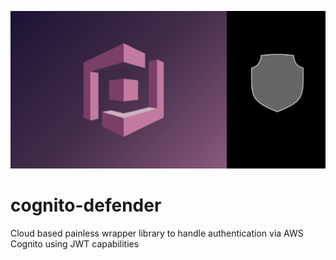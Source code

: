 ![alt text](./cognito-defender.png)

# cognito-defender
Cloud based painless wrapper library to handle authentication via AWS Cognito using JWT capabilities

